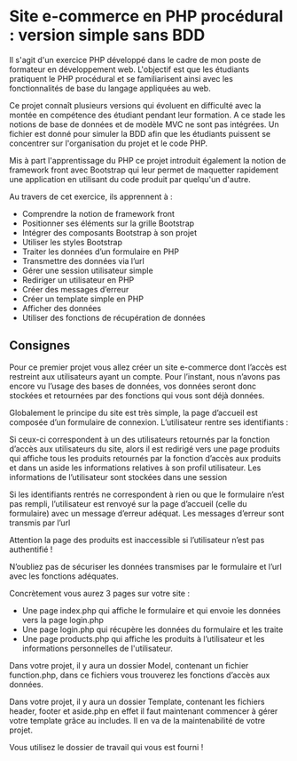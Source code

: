 # Site e-commerce en PHP procédural : version simple sans BDD

Il s'agit d'un exercice PHP développé dans le cadre de mon poste de formateur en développement web. L'objectif est que les étudiants pratiquent le PHP procédural et se familiarisent ainsi avec les fonctionnalités de base du langage appliquées au web.

Ce projet connaît plusieurs versions qui évoluent en difficulté avec la montée en compétence des étudiant pendant leur formation. A ce stade les notions de base de données et de modèle MVC ne sont pas intégrées. Un fichier est donné pour simuler la BDD afin que les étudiants puissent se concentrer sur l'organisation du projet et le code PHP.

Mis à part l'apprentissage du PHP ce projet introduit également la notion de framework front avec Bootstrap qui leur permet de maquetter rapidement une application en utilisant du code produit par quelqu'un d'autre.

Au travers de cet exercice, ils apprennent à :
- Comprendre la notion de framework front
- Positionner ses éléments sur la grille Bootstrap
- Intégrer des composants Bootstrap à son projet
- Utiliser les styles Bootstrap
- Traiter les données d’un formulaire en PHP
- Transmettre des données via l’url
- Gérer une session utilisateur simple
- Rediriger un utilisateur en PHP
- Créer des messages d’erreur
- Créer un template simple en PHP
- Afficher des données
- Utiliser des fonctions de récupération de données

## Consignes

Pour ce premier projet vous allez créer un site e-commerce dont l’accès est restreint aux utilisateurs ayant un compte. Pour l’instant, nous n’avons pas encore vu l’usage des bases de données, vos données seront donc stockées et retournées par des fonctions qui vous sont déjà données.

Globalement le principe du site est très simple, la page d’accueil est composée d’un formulaire de connexion. L’utilisateur rentre ses identifiants :

Si ceux-ci correspondent à un des utilisateurs retournés par la fonction d’accès aux utilisateurs du site, alors il est redirigé vers une page produits qui affiche tous les produits retournés par la fonction d’accès aux produits et dans un aside les informations relatives à son profil utilisateur. Les informations de l’utilisateur sont stockées dans une session

Si les identifiants rentrés ne correspondent à rien ou que le formulaire n’est pas rempli, l’utilisateur est renvoyé sur la page d’accueil (celle du formulaire) avec un message d’erreur adéquat. Les messages d’erreur sont transmis par l’url

Attention la page des produits est inaccessible si l’utilisateur n’est pas authentifié !

N’oubliez pas de sécuriser les données transmises par le formulaire et l’url avec les fonctions adéquates.

Concrètement vous aurez  3 pages sur votre site :
- Une page index.php qui affiche le formulaire et qui envoie les données vers la page login.php
- Une page login.php qui récupère les données du formulaire et les traite
- Une page products.php qui affiche les produits à l’utilisateur et les informations personnelles de l'utilisateur.

Dans votre projet, il y aura un dossier Model, contenant un fichier function.php, dans ce fichiers vous trouverez les fonctions d’accès aux données.

Dans votre projet, il y aura un dossier Template, contenant les fichiers header, footer et aside.php en effet il faut maintenant commencer à gérer votre template grâce au includes. Il en va de la maintenabilité de votre projet.

Vous utilisez le dossier de travail qui vous est fourni !
